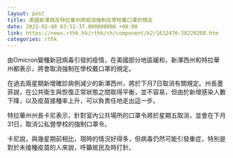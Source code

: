 ```yaml
---
layout: post
title: 美國新澤西及特拉華州將取消強制在學校戴口罩的規定
date: 2022-02-08 03:51:37.000000000 +08:00
link: https://news.rthk.hk/rthk/ch/component/k2/1632476-20220208.htm
categories: rthk
---
```


由Omicron變種新冠病毒引發的疫情，在美國部分地區緩和，新澤西州和特拉華州都表示，將會取消強制在學校戴口罩的規定。

在過去兩星期新增確診病例減少的新澤西州，將於下月7日取消有關規定。州長墨菲說，在公共衛生與恢復正常狀態之間取得平衡，並不容易，但由於新增感染人數下降，以及疫苗接種率上升，可以負責任地走出這一步。

特拉華州州長卡尼表示，針對室內公共場所的口罩令將於星期五取消，並會在下月31日，取消公私營學校的強制口罩令。

卡尼說，與幾星期前相比，現時的情況好得多，但病毒仍然可能引發重症，特別是對於未接種疫苗的人來說，呼籲居民及時打針。
